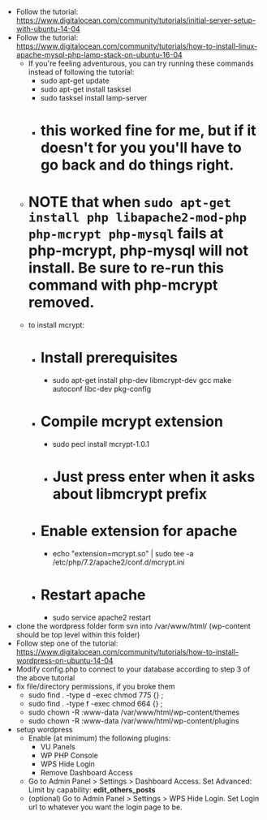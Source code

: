 - Follow the tutorial: https://www.digitalocean.com/community/tutorials/initial-server-setup-with-ubuntu-14-04
- Follow the tutorial: https://www.digitalocean.com/community/tutorials/how-to-install-linux-apache-mysql-php-lamp-stack-on-ubuntu-16-04
	- If you're feeling adventurous, you can try running these commands instead of following the tutorial:
		- sudo apt-get update
		- sudo apt-get install tasksel
		- sudo tasksel install lamp-server
		- # this worked fine for me, but if it doesn't for you you'll have to go back and do things right.
	- # NOTE that when `sudo apt-get install php libapache2-mod-php php-mcrypt php-mysql` fails at php-mcrypt, php-mysql will not install. Be sure to re-run this command with php-mcrypt removed.
	- to install mcrypt:
		- # Install prerequisites
			- sudo apt-get install php-dev libmcrypt-dev gcc make autoconf libc-dev pkg-config
		- # Compile mcrypt extension
			- sudo pecl install mcrypt-1.0.1
			- # Just press enter when it asks about libmcrypt prefix
		- # Enable extension for apache
			- echo "extension=mcrypt.so" | sudo tee -a /etc/php/7.2/apache2/conf.d/mcrypt.ini
		- # Restart apache
			- sudo service apache2 restart
- clone the wordpress folder form svn into /var/www/html/ (wp-content should be top level within this folder)
- Follow step one of the tutorial: https://www.digitalocean.com/community/tutorials/how-to-install-wordpress-on-ubuntu-14-04
- Modify config.php to connect to your database according to step 3 of the above tutorial
- fix file/directory permissions, if you broke them
	- sudo find . -type d -exec chmod 775 {} \;
	- sudo find . -type f -exec chmod 664 {} \;
	- sudo chown -R :www-data /var/www/html/wp-content/themes
	- sudo chown -R :www-data /var/www/html/wp-content/plugins
- setup wordpress
	- Enable (at minimum) the following plugins:
		- VU Panels
		- WP PHP Console
		- WPS Hide Login
		- Remove Dashboard Access
	- Go to Admin Panel > Settings > Dashboard Access. Set Advanced: Limit by capability: **edit_others_posts**
	- (optional) Go to Admin Panel > Settings > WPS Hide Login. Set Login url to whatever you want the login page to be.